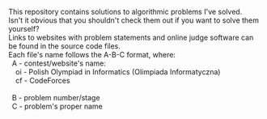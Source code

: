 This repository contains solutions to algorithmic problems I've solved.<br>
Isn't it obvious that you shouldn't check them out if you want to solve them yourself? <br>
Links to websites with problem statements and online judge software can be found in the source code files.<br>
Each file's name follows the A-B-C format, where:<br>
	&ensp;A - contest/website's name:<br>
		&ensp;&ensp;oi - Polish Olympiad in Informatics (Olimpiada Informatyczna)<br>
		&ensp;&ensp;cf - CodeForces<br>
		&ensp;&ensp;_<to be expanded>_<br>
	&ensp;B - problem number/stage<br>
	&ensp;C - problem's proper name<br>
